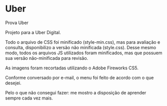 Uber
====

Prova Uber

Projeto para a Uber Digital.

Todo o arquivo de CSS foi minificado (style-min.css), mas para avaliação e consulta, disponibilizo a versão não minificada 
(style.css). Desse mesmo modo, todos os arquivos JS utilizados foram minificados, mas que possuem sua versão não-minificada para revisão.

As imagens foram recortadas utilizando o Adobe Fireworks CS5.

Conforme conversado por e-mail, o menu foi feito de acordo com o que desejei.

Pelo o que não consegui fazer: me mostro a disposição de aprender sempre cada vez mais.
